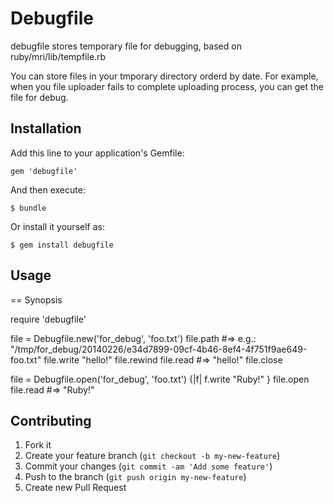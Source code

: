 # Debugfile

debugfile stores temporary file for debugging, based on ruby/mri/lib/tempfile.rb

You can store files in your tmporary directory orderd by date. For example, when you file uploader fails to complete uploading process, you can get the file for debug.

## Installation

Add this line to your application's Gemfile:

    gem 'debugfile'

And then execute:

    $ bundle

Or install it yourself as:

    $ gem install debugfile

## Usage


== Synopsis

  require 'debugfile'

  file = Debugfile.new('for_debug', 'foo.txt')
  file.path #=> e.g.: "/tmp/for_debug/20140226/e34d7899-09cf-4b46-8ef4-4f751f9ae649-foo.txt"
  file.write "hello!"
  file.rewind
  file.read  #=> "hello!"
  file.close

  file = Debugfile.open('for_debug', 'foo.txt') {|f| f.write "Ruby!" }
  file.open
  file.read #=> "Ruby!"

## Contributing

1. Fork it
2. Create your feature branch (`git checkout -b my-new-feature`)
3. Commit your changes (`git commit -am 'Add some feature'`)
4. Push to the branch (`git push origin my-new-feature`)
5. Create new Pull Request
